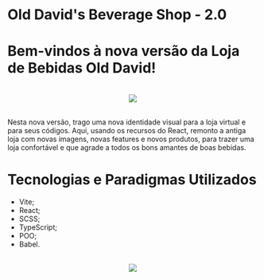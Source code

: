 # Old David's Beverage Shop - 2.0

# Bem-vindos à nova versão da Loja de Bebidas Old David!


<br>
<div align="center">
  <img src="https://i.imgur.com/lsT4qDA.png"  align="center">
</div>
<br>

Nesta nova versão, trago uma nova identidade visual para a loja virtual e para seus códigos.
Aqui, usando os recursos do React, remonto a antiga loja com novas imagens, novas features e novos produtos, para trazer uma loja confortável e que agrade a todos os bons amantes de boas bebidas.

# Tecnologias e Paradigmas Utilizados

- Vite;
- React;
- SCSS;
- TypeScript;
- POO;
- Babel.

<br>
<div align="center">
  <img src="https://user-images.githubusercontent.com/91736880/228610548-96679501-92a2-4b6b-8bf5-91d27ffc7628.png"  align="center">
</div>
<br>
